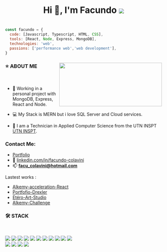 <h1 align="center">Hi 👋, I'm Facundo <img  align="center" src="https://readme-typing-svg.herokuapp.com?color=E6B5776697&lines=Full-stack+developer">
<h1 align="center"></h1>
</h1>


```js
const facundo = {
  code: [Javascript, Typescript, HTML, CSS],
  tools: [React, Node, Express, MongoDB],
  technologies: 'web',
  passions: ['performance web','web development'],
}
```
<h3 align="center"><img align="right" src="https://miro.medium.com/max/1400/0*0O5n9x6pzlJ5qLkC.gif" width="330" height="140" /></h3>
<h3>⭐ ABOUT ME</h3><br>

- 🔭 Working in a personal project with MongoDB, Express, React and Node.

- 💻 My Stack is MERN but i love SQL Server and Cloud services.

- 📘 I am a Technician in Applied Computer Science from the UTN INSPT [UTN INSPT](http://www.inspt.utn.edu.ar/academica/60_informatica_aplicada.html).

### Contact Me:
-   [Portfolio](https://facundocolavini.github.io/MyPortfolio/) 
- 👨 [linkedin.com/in/facundo-colavini](https://www.linkedin.com/in/facundo-colavini/)
- 📫 **facu_colavini@hotmail.com**

Lastest works :
- [Alkemy-acceleration-React](https://github.com/alkemyTech/OT130-CLIENT)
- [Portfofio-Drexler](https://portfolio-drexler.netlify.app/)
- [Etéro-Art-Studio](https://etereo-art-studio.netlify.app/)
- [Alkemy-Challenge](https://github.com/facundocolavini/superheroes)

<h3>🛠 STACK</h3><br>

<a href="https://www.w3schools.com/sass/" target="_blank"><img src="https://img.icons8.com/color/48/000000/sass.png"/></a>
<a href="https://reactjs.org/" target="_blank"><img src="https://img.icons8.com/color/48/000000/react-native.png"/></a>
<a href="https://redux.js.org/" target="_blank"><img src="https://img.icons8.com/color/48/000000/redux.png"/></a>
<a href="https://nodejs.org/" target="_blank"><img src="https://img.icons8.com/color/48/000000/nodejs.png"/></a>
<a href="https://expressjs.com/" target="_blank"><img src="https://img.icons8.com/color/48/000000/express.png"/></a>
<a href="https://www.postgresql.org/" target="_blank"><img src="https://img.icons8.com/color/48/000000/postgresql.png"/></a>
<a href="https://www.mysql.com/" target="_blank"><img src="https://img.icons8.com/color/48/000000/mysql.png"/></a>
<a href="https://www.mongodb.com/" target="_blank"><img src="https://img.icons8.com/color/48/000000/mongodb.png"/></a>
<a href="https://www.mongodb.com/" target="_blank"><img src="https://img.icons8.com/color/48/000000/firebase.png"/></a>
<a href="https://mui.com/" target="_blank"><img src="https://img.icons8.com/color/48/000000/material-ui.png"/></a>
<a href="https://getbootstrap.com/" target="_blank"><img src="https://img.icons8.com/color/48/000000/bootstrap.png"/></a>\
<a href="https://github.com/" target="_blank"><img src="https://img.icons8.com/color/48/000000/github.png"/></a>
<a href="https://www.linux.org/" target="_blank"><img src="https://img.icons8.com/color/48/000000/linux.png"/></a>
<a href="https://git-scm.com/" target="_blank"><img src="https://img.icons8.com/color/48/000000/git.png"/></a>
<a href="https://www.atlassian.com/software/jira" target="_blank"><img src="https://img.icons8.com/color/48/000000/jira.png"/></a>

<!--
**facundocolavini/facundocolavini** is a ✨ _special_ ✨ repository because its `README.md` (this file) appears on your GitHub profile.

Here are some ideas to get you started:

- 🔭 I’m currently working on drexler portfolio a project freelance
- 🌱 I’m currently learning ...
- 👯 I’m looking to collaborate on ...
- 🤔 I’m looking for help with ...
- 💬 Ask me about ...
- 📫 How to reach me: ...
- 😄 Pronouns: ...
- ⚡ Fun fact: ...
-->
